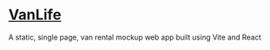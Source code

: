 # [VanLife](https://harryjamesgreenblatt.github.io/VanLife/)

A static, single page, van rental mockup web app built using Vite and React